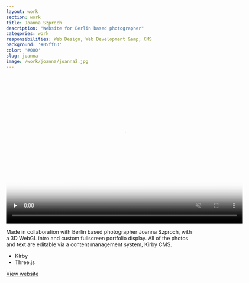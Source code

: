 ```yaml
---
layout: work
section: work
title: Joanna Szproch
description: "Website for Berlin based photographer"
categories: work
responsibilities: Web Design, Web Development &amp; CMS
background: '#05ff63'
color: '#000'
slug: joanna
image: /work/joanna/joanna2.jpg
---
```


<div>
  <video loop muted playsinline id="joanna" class="browser_img" title="Joanna Szproch"
    preload="none" width="640" height="400" poster="{{ site.root }}{{ page.image }}" data-setup="{}">
    <source src="{{ site.root }}/work/joanna/joanna2.mp4" type='video/mp4'>
  </video>
</div>

Made in collaboration with Berlin based photographer Joanna Szproch, with a 3D WebGL intro and custom fullscreen portfolio display. All of the photos and text are editable via a content management system, Kirby CMS.

<ul class="tags">
  <li>Kirby</li>
  <li>Three.js</li>
</ul>

<a href="http://joannaszproch.com" class="button" rel="external">View website</a>
